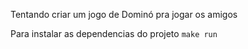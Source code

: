 Tentando criar um jogo de Dominó pra jogar os amigos

Para instalar as dependencias do projeto
    `make run`
